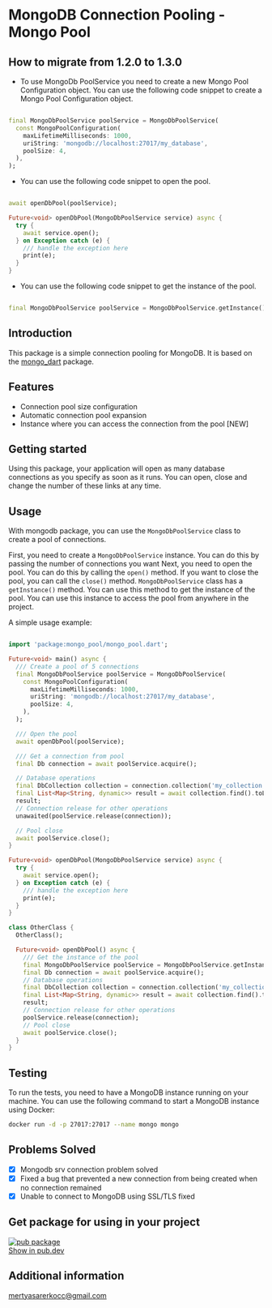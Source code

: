 # MongoDB Connection Pooling - Mongo Pool

## How to migrate from 1.2.0 to 1.3.0

* To use MongoDb PoolService you need to create a new Mongo Pool Configuration object. You can use
  the following code
  snippet to create a Mongo Pool Configuration object.

```dart

final MongoDbPoolService poolService = MongoDbPoolService(
  const MongoPoolConfiguration(
    maxLifetimeMilliseconds: 1000,
    uriString: 'mongodb://localhost:27017/my_database',
    poolSize: 4,
  ),
);
```

* You can use the following code snippet to open the pool.

```dart

await openDbPool(poolService);

Future<void> openDbPool(MongoDbPoolService service) async {
  try {
    await service.open();
  } on Exception catch (e) {
    /// handle the exception here
    print(e);
  }
}

```

* You can use the following code snippet to get the instance of the pool.

```dart

final MongoDbPoolService poolService = MongoDbPoolService.getInstance();
```

## Introduction

This package is a simple connection pooling for MongoDB. It is based on
the [mongo_dart](https://pub.dartlang.org/packages/mongo_dart) package.

## Features

* Connection pool size configuration
* Automatic connection pool expansion
* Instance where you can access the connection from the pool [NEW]

## Getting started

Using this package, your application will open as many database connections as you specify as soon
as it runs. You can
open, close and change the number of these links at any time.

## Usage

With mongodb package, you can use the `MongoDbPoolService` class to create a pool of connections.

First, you need to create a `MongoDbPoolService` instance. You can do this by passing the number of
connections you want
Next, you need to open the pool. You can do this by calling the `open()` method. If you want to
close the pool, you can
call the `close()` method.
`MongoDbPoolService` class has a `getInstance()` method. You can use this method to get the instance
of the pool.
You can use this instance to access the pool from anywhere in the project.

A simple usage example:

```dart

import 'package:mongo_pool/mongo_pool.dart';

Future<void> main() async {
  /// Create a pool of 5 connections
  final MongoDbPoolService poolService = MongoDbPoolService(
    const MongoPoolConfiguration(
      maxLifetimeMilliseconds: 1000,
      uriString: 'mongodb://localhost:27017/my_database',
      poolSize: 4,
    ),
  );

  /// Open the pool
  await openDbPool(poolService);

  /// Get a connection from pool
  final Db connection = await poolService.acquire();

  // Database operations
  final DbCollection collection = connection.collection('my_collection');
  final List<Map<String, dynamic>> result = await collection.find().toList();
  result;
  // Connection release for other operations
  unawaited(poolService.release(connection));

  // Pool close
  await poolService.close();
}

Future<void> openDbPool(MongoDbPoolService service) async {
  try {
    await service.open();
  } on Exception catch (e) {
    /// handle the exception here
    print(e);
  }
}

class OtherClass {
  OtherClass();

  Future<void> openDbPool() async {
    /// Get the instance of the pool
    final MongoDbPoolService poolService = MongoDbPoolService.getInstance();
    final Db connection = await poolService.acquire();
    // Database operations
    final DbCollection collection = connection.collection('my_collection');
    final List<Map<String, dynamic>> result = await collection.find().toList();
    result;
    // Connection release for other operations
    poolService.release(connection);
    // Pool close
    await poolService.close();
  }
}


```

## Testing

To run the tests, you need to have a MongoDB instance running on your machine. You can use the
following command to
start a MongoDB instance using Docker:

```bash
docker run -d -p 27017:27017 --name mongo mongo
```

## Problems Solved

- [x] Mongodb srv connection problem solved
- [x] Fixed a bug that prevented a new connection from being created when no connection remained
- [x] Unable to connect to MongoDB using SSL/TLS fixed

## Get package for using in your project

[![pub package](https://img.shields.io/pub/v/mongo_pool.svg)](https://pub.dev/packages/mongo_pool)  
[Show in pub.dev](https://pub.dev/packages/mongo_pool)

## Additional information

mertyasarerkocc@gmail.com




